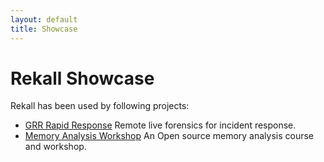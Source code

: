 ```yaml
---
layout: default
title: Showcase
---
```


# Rekall Showcase

Rekall has been used by following projects:

- [GRR Rapid Response](http://www.grr-response.com) Remote live forensics for incident response.
- [Memory Analysis Workshop](http://memory-analysis.rekall-forensic.com/) An Open source memory analysis course and workshop.
